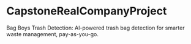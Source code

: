 # CapstoneRealCompanyProject
Bag Boys Trash Detection: AI-powered trash bag detection for smarter waste management, pay-as-you-go.
